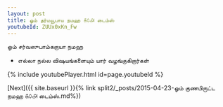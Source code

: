 ```yaml
---
layout: post
title: ஓம் தர்மயூபாய நமஹ ௧௦௮ டைம்ஸ்
youtubeId: ZUUx0xKn_Fw
---
```

 
 
 ஓம் சர்வஸுபாம்கறாயா நமஹ  
 
 -  எல்லா நல்ல விஷயங்களையும் யார் வழங்குகிறார்கள் 
 
  
 
  
 
 
 
 
 
 


{% include youtubePlayer.html id=page.youtubeId %}
 
[Next]({{ site.baseurl }}{% link  split2/_posts/2015-04-23-ஓம் குணபிருட்ட நமஹ ௧௦௮ டைம்ஸ்.md%})
 
